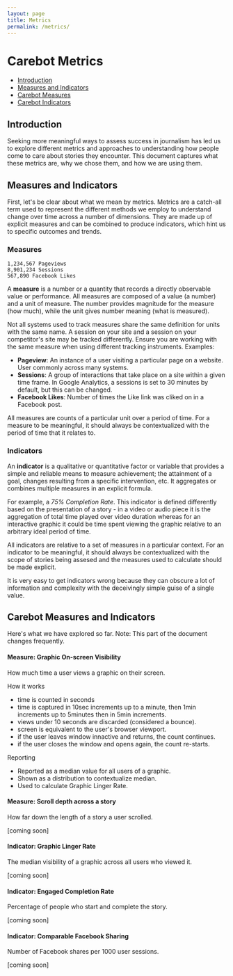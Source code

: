 ```yaml
---
layout: page
title: Metrics
permalink: /metrics/
---
```


# Carebot Metrics

* [Introduction](#introduction)
* [Measures and Indicators](#measures-and-indicators)
* [Carebot Measures](#carebot-measures)
* [Carebot Indicators](#carebot-indicators)

## Introduction

Seeking more meaningful ways to assess success in journalism has led us to explore different metrics and approaches to understanding how people come to care about stories they encounter. This document captures what these metrics are, why we chose them, and how we are using them.

## Measures and Indicators

First, let's be clear about what we mean by metrics. Metrics are a catch-all term used to represent the different methods we employ to understand change over time across a number of dimensions. They are made up of explicit measures and can be combined to produce indicators, which hint us to specific outcomes and trends.

### Measures

```
1,234,567 Pageviews
8,901,234 Sessions
567,890 Facebook Likes
```

A **measure** is a number or a quantity that records a directly observable value or performance. All measures are composed of a value (a number) and a unit of measure. The number provides magnitude for the measure (how much), while the unit gives number meaning (what is measured).

Not all systems used to track measures share the same definition for units with the same name. A session on your site and a session on your competitor's site may be tracked differently. Ensure you are working with the same measure when using different tracking instruments. Examples:

* **Pageview**: An instance of a user visiting a particular page on a website. User commonly across many systems.
* **Sessions**: A group of interactions that take place on a site within a given time frame. In Google Analytics, a sessions is set to 30 minutes by default, but this can be changed.
* **Facebook Likes**: Number of times the Like link was cliked on in a Facebook post.

All measures are counts of a particular unit over a period of time. For a measure to be meaningful, it should always be contextualized with the period of time that it relates to. 

### Indicators
An **indicator** is a qualitative or quantitative factor or variable that provides a simple and reliable means to measure achievement; the attainment of a goal, changes resulting from a specific intervention, etc. It aggregates or combines multiple measures in an explicit formula.

For example, a *75% Completion Rate*. This indicator is defined differently based on the presentation of a story - in a video or audio piece it is the aggregation of total time played over video duration whereas for an interactive graphic it could be time spent viewing the graphic relative to an arbitrary ideal period of time.

All indicators are relative to a set of measures in a particular context. For an indicator to be meaningful, it should always be contextualized with the scope of stories being assesed and the measures used to calculate should be made explicit. 

It is very easy to get indicators wrong because they can obscure a lot of information and complexity with the deceivingly simple guise of a single value.

## Carebot Measures and Indicators

Here's what we have explored so far. Note: This part of the document changes frequently.

#### Measure: Graphic On-screen Visibility 
How much time a user views a graphic on their screen.

How it works
* time is counted in seconds
* time is captured in 10sec increments up to a minute, then 1min increments up to 5minutes then in 5min increments.
* views under 10 seconds are discarded (considered a bounce).
* screen is equivalent to the user's browser viewport.
* if the user leaves window innactive and returns, the count continues.
* if the user closes the window and opens again, the count re-starts.

Reporting
* Reported as a median value for all users of a graphic.
* Shown as a distribution to contextualize median.
* Used to calculate Graphic Linger Rate.

#### Measure: Scroll depth across a story
How far down the length of a story a user scrolled.

[coming soon]

#### Indicator: Graphic Linger Rate
The median visibility of a graphic across all users who viewed it.

[coming soon]

#### Indicator: Engaged Completion Rate
Percentage of people who start and complete the story.

[coming soon]

#### Indicator: Comparable Facebook Sharing
Number of Facebook shares per 1000 user sessions.

[coming soon]
